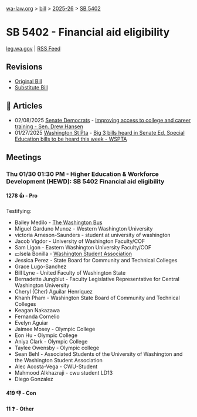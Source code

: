 [wa-law.org](/) > [bill](/bill/) > [2025-26](/bill/2025-26/) > [SB 5402](/bill/2025-26/sb/5402/)

# SB 5402 - Financial aid eligibility
[leg.wa.gov](https://app.leg.wa.gov/billsummary?BillNumber=5402&Year=2025&Initiative=false) | [RSS Feed](./rss.xml)

## Revisions
* [Original Bill](1/)
* [Substitute Bill](S/)

## 📰 Articles
* 02/08/2025 [Senate Democrats](/org/senate_democrats/) - [Improving access to college and career training - Sen. Drew Hansen](https://senatedemocrats.wa.gov/hansen/2025/02/07/3270/#:~:text=SB%205402,)
* 01/27/2025 [Washington St Pta](/org/washington_st_pta/) - [Big 3 bills heard in Senate Ed, Special Education bills to be heard this week - WSPTA](https://www.wastatepta.org/2025session-week3/#:~:text=SB%205402)

## Meetings
### Thu 01/30 01:30 PM - Higher Education & Workforce Development (HEWD): SB 5402 Financial aid eligibility
#### 1278 👍 - Pro
Testifying:
* Bailey Medilo - [The Washington Bus](/org/the_washington_bus/)
* Miguel Garduno Munoz - Western Washington University
* victoria Arneson-Saunders - student at university of washington
* Jacob Vigdor - University of Washington Faculty/COF
* Sam Ligon - Eastern Washington University Faculty/COF
* 💵Isela Bonilla - [Washington Student Association](/org/washington_student_association/)
* Jessica Perez - State Board for Community and Technical Colleges
* Grace Lugo-Sanchez
* Bill Lyne - United Faculty of Washington State
* Bernadette Jungblut - Faculty Legislative Representative for Central Washington University
* Cheryl (Cher) Aguilar Henriquez
* Khanh Pham - Washington State Board of Community and Technical Colleges
* Keagan Nakazawa
* Fernanda Cornelio
* Evelyn Aguiar
* Jaimee Mosey - Olympic College
* Eon Hu - Olympic College
* Aniya Clark - Olympic College
* Taylee Owensby - Olympic college
* Sean Behl - Associated Students of the University of Washington and the Washington Student Association
* Alec Acosta-Vega - CWU-Student
* Mahmood Alkhazraji - cwu student LD13
* Diego Gonzalez

#### 419 👎 - Con

#### 11 ❓ - Other

